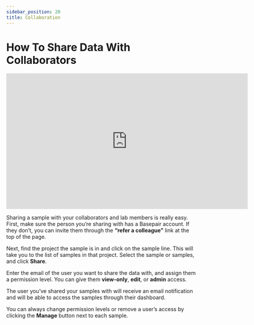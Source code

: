 ```yaml
---
sidebar_position: 20
title: Collaboration
---
```


# How To Share Data With Collaborators

<iframe width="640" height="360" src="https://www.youtube.com/embed/32SPz-lNj7A" frameborder="0" allowfullscreen></iframe>

Sharing a sample with your collaborators and lab members is really easy. First, make sure the person you’re sharing with has a Basepair account. If they don’t, you can invite them through the **“refer a colleague”** link at the top of the page.

Next, find the project the sample is in and click on the sample line. This will take you to the list of samples in that project. Select the sample or samples, and click **Share**.

Enter the email of the user you want to share the data with, and assign them a permission level. You can give them **view-only**, **edit**, or **admin** access.

The user you’ve shared your samples with will receive an email notification and will be able to access the samples through their dashboard.

You can always change permission levels or remove a user’s access by clicking the **Manage** button next to each sample.

